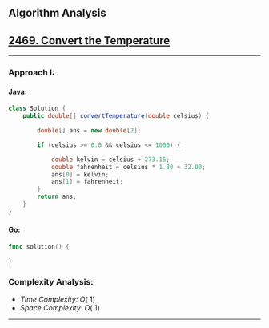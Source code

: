 ## Algorithm Analysis
## [2469. Convert the Temperature](https://leetcode.com/problems/convert-the-temperature/)

---

### Approach I: 

#### Java:
```java
class Solution {
    public double[] convertTemperature(double celsius) {

        double[] ans = new double[2];

        if (celsius >= 0.0 && celsius <= 1000) {

            double kelvin = celsius + 273.15;
            double fahrenheit = celsius * 1.80 + 32.00;
            ans[0] = kelvin;
            ans[1] = fahrenheit;
        }
        return ans;
    }
}
```

#### Go:
```go
func solution() {

}
```

### Complexity Analysis:

- *Time Complexity:* $O(\ 1)$
- *Space Complexity:* $O(\ 1)$
---


